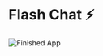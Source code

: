 

# Flash Chat ⚡️


![Finished App](https://github.com/londonappbrewery/Images/blob/master/flash_chat_flutter_demo.gif)
